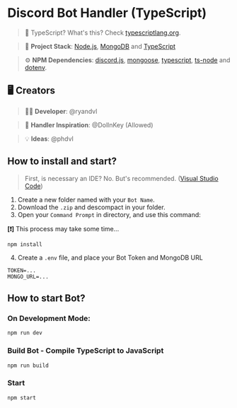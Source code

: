 # Discord Bot Handler (TypeScript)

> 🤔 TypeScript? What's this? Check [typescriptlang.org](https://www.typescriptlang.org).

> 🧪 **Project Stack**: [Node.js](https://nodejs.org/en), [MongoDB](https://www.mongodb.com/pt-br) and [TypeScript](https://www.typescriptlang.org)

> ⚙️ **NPM Dependencies**: [discord.js](https://www.npmjs.com/package/discord.js), [mongoose](https://www.npmjs.com/package/mongoose), [typescript](https://www.npmjs.com/package/typescript), [ts-node](https://www.npmjs.com/package/ts-node) and [dotenv](https://www.npmjs.com/package/dotenv).

## 🖥️ Creators
> 🧑‍💻 **Developer**: @ryandvl

> 🔎 **Handler Inspiration**: @DollnKey (Allowed)

> 💡 **Ideas**: @phdvl

## How to install and start?

> First, is necessary an IDE? No. But's recommended. ([Visual Studio Code](https://code.visualstudio.com))

1. Create a new folder named with your `Bot Name`.
2. Download the `.zip` and descompact in your folder.
3. Open your `Command Prompt` in directory, and use this command:

**[❗]** This process may take some time...
```
npm install
```

4. Create a `.env` file, and place your Bot Token and MongoDB URL
```
TOKEN=...
MONGO_URL=...
```

## How to start Bot?

### On Development Mode:
```
npm run dev
```

### Build Bot - Compile TypeScript to JavaScript
```
npm run build
```

### Start
```
npm start
```